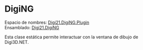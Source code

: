 # DigiNG

Espacio de nombres: [Digi21.DigiNG.Plugin](../../)  
Ensamblado: [Digi21.DigiNG](../../../digi21.diging/)

Esta clase estática permite interactuar con la ventana de dibujo de Digi3D.NET.



